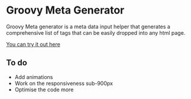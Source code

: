 # Groovy Meta Generator

Groovy Meta generator is a meta data input helper that generates a comprehensive list of tags that can be easily dropped into any html page.

[You can try it out here](http://www.groovymeta.com)

## To do

+ Add animations
+ Work on the responsiveness sub-900px
+ Optimise the code more